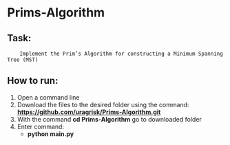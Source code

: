 # Prims-Algorithm


## Task:
        Implement the Prim’s Algorithm for constructing a Minimum Spanning Tree (MST)

        
## How to run:
1. Open a command line
2. Download the files to the desired folder using the command: **https://github.com/uragrisk/Prims-Algorithm.git**
3. With the command **cd Prims-Algorithm** go to downloaded folder
4. Enter command:
    * **python main.py**

